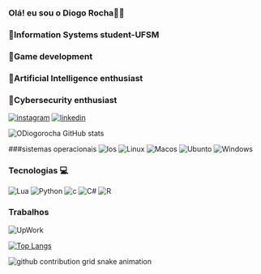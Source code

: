 
### Olá! eu sou o Diogo Rocha👋🏻
### 🧠Information Systems student-UFSM
### 👾Game development
### 🔭Artificial Intelligence enthusiast
### 🤖Cybersecurity enthusiast

[![instagram](https://img.shields.io/badge/Instagram-E4405F?style=for-the-badge&logo=instagram&logoColor=white
)](https://www.instagram.com/odiogo.rocha/)
[![linkedin](https://img.shields.io/badge/LinkedIn-0077B5?style=for-the-badge&logo=linkedin&logoColor=white)](https://www.linkedin.com/in/diogo-rocha-ba1b6128a/)


![ODiogorocha GitHub stats](https://github-readme-stats.vercel.app/api?username=ODiogorocha&show_icons=true&theme=dracula)

###sistemas operacionais
![Ios](https://img.shields.io/badge/iOS-000000?style=for-the-badge&logo=ios&logoColor=white)
![Linux](https://img.shields.io/badge/Linux-FCC624?style=for-the-badge&logo=linux&logoColor=black)
![Macos](https://img.shields.io/badge/Linux-FCC624?style=for-the-badge&logo=linux&logoColor=black)
![Ubunto](https://img.shields.io/badge/Linux-FCC624?style=for-the-badge&logo=linux&logoColor=black)
![Windows](https://img.shields.io/badge/Windows-0078D6?style=for-the-badge&logo=windows&logoColor=white)

### Tecnologias 💻
![Lua](https://img.shields.io/badge/Lua-2C2D72?style=for-the-badge&logo=lua&logoColor=white)
![Python](https://img.shields.io/badge/Python-14354C?style=for-the-badge&logo=python&logoColor=white)
![c](https://img.shields.io/badge/C-00599C?style=for-the-badge&logo=c&logoColor=white)
![C#](https://img.shields.io/badge/C%23-239120?style=for-the-badge&logo=c-sharp&logoColor=white)
![R](https://img.shields.io/badge/R-276DC3?style=for-the-badge&logo=r&logoColor=white)

### Trabalhos
![UpWork](https://img.shields.io/badge/UpWork-6FDA44?style=for-the-badge&logo=Upwork&logoColor=white)

[![Top Langs](https://github-readme-stats.vercel.app/api/top-langs/?username=ODiogorocha&layout=donut)](https://github.com/ODiogorocha/github-readme-stats)

<picture align="center">
  <source media="(prefers-color-scheme: dark)" srcset="https://raw.githubusercontent.com/ODiogorocha/ODiogorocha/output/github-contribution-grid-snake-dark.svg">
  <source media="(prefers-color-scheme: light)" srcset="https://raw.githubusercontent.com/ODiogorocha/ODiogorocha/output/github-contribution-grid-snake-dark.svg">
  <img align="center" alt="github contribution grid snake animation" src="https://raw.githubusercontent.com/ODiogorocha/ODiogorocha/output/github-contribution-grid-snake.svg">
</picture>

